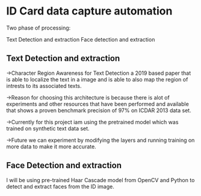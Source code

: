 # ID Card data capture automation

Two phase of processing:

Text Detection and extraction
Face detection and extraction

<h2>Text Detection and extraction</h2>
->Character Region Awareness for Text Detection a 2019 based paper that is able to localize the text in a image and is able to also map the region of intrests to its associated texts.<br>

->Reason for choosing this architecture is because there is alot of experiments and other resources that have been performed and available that shows a proven benchmark precision of 97% on ICDAR 2013 data set.<br>

->Currently for this project iam using the pretrained model which was trained on synthetic text data set.<br>

->Future we can experiment by modifying the layers and running training on more data to make it more accurate.<br>

<h2>Face Detection and extraction</h2>
I will be using pre-trained Haar Cascade model from OpenCV and Python to detect and extract faces from the ID image.<br>


